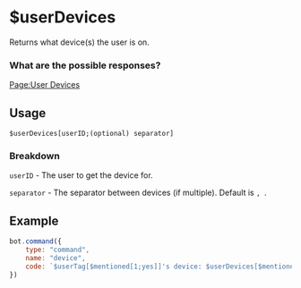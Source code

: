 # $userDevices
Returns what device(s) the user is on.

### What are the possible responses?

[Page:User Devices](https://djs-bdscript.gitbook.io/docs/properties/device-types)

## Usage
```
$userDevices[userID;(optional) separator]
```

### Breakdown
`userID` - The user to get the device for.

`separator` - The separator between devices (if multiple). Default is `, `.

## Example
```js
bot.command({
    type: "command",
    name: "device",
    code: `$userTag[$mentioned[1;yes]]'s device: $userDevices[$mentioned[1;yes]]`
})
```
